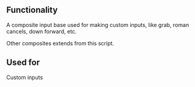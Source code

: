 ## Functionality
A composite input base used for making custom inputs, like grab, roman cancels, down forward, etc.

Other composites extends from this script.

## Used for 
Custom inputs

